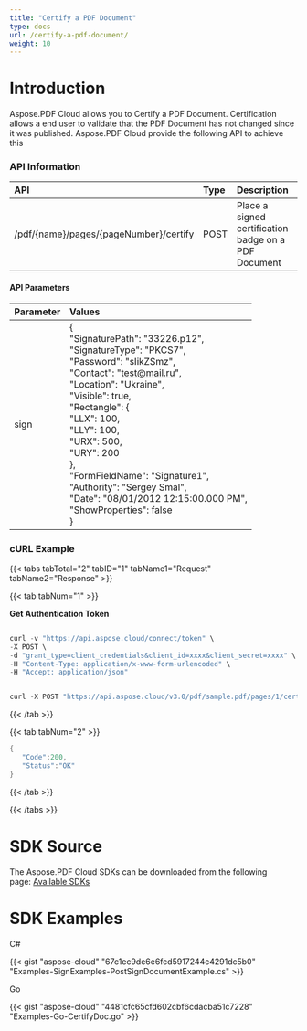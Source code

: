 ```yaml
---
title: "Certify a PDF Document"
type: docs
url: /certify-a-pdf-document/
weight: 10
---
```


# **Introduction**
Aspose.PDF Cloud allows you to Certify a PDF Document. Certification allows a end user to validate that the PDF Document has not changed since it was published. Aspose.PDF Cloud provide the following API to achieve this
### **API Information**

|**API**|**Type**|**Description**|**Swagger Link**|
| :- | :- | :- | :- |
|/pdf/{name}/pages/{pageNumber}/certify|POST|Place a signed certification badge on a PDF Document|[PostPageCertify](https://apireference.aspose.cloud/pdf/#/Pages/PostPageCertify)|
#### **API Parameters**

|**Parameter**|**Values**|
| :- | :- |
|sign|{<br>"SignaturePath": "33226.p12",<br>"SignatureType": "PKCS7",<br>"Password": "sIikZSmz",<br>"Contact": "[test@mail.ru](/mailto-test@mail-ru/)",<br>"Location": "Ukraine",<br>"Visible": true,<br>"Rectangle": {<br>"LLX": 100,<br>"LLY": 100,<br>"URX": 500,<br>"URY": 200<br>},<br>"FormFieldName": "Signature1",<br>"Authority": "Sergey Smal",<br>"Date": "08/01/2012 12:15:00.000 PM",<br>"ShowProperties": false<br>}|
### **cURL Example**
{{< tabs tabTotal="2" tabID="1" tabName1="Request" tabName2="Response" >}}

{{< tab tabNum="1" >}}

**Get Authentication Token**

```java

curl -v "https://api.aspose.cloud/connect/token" \
-X POST \
-d "grant_type=client_credentials&client_id=xxxx&client_secret=xxxx" \
-H "Content-Type: application/x-www-form-urlencoded" \
-H "Accept: application/json"

```

```java

curl -X POST "https://api.aspose.cloud/v3.0/pdf/sample.pdf/pages/1/certify?docMdpAccessPermissionType=FillingInForms" -H "accept: application/json" -H "authorization: Bearer eyJhbGciOiJSUzI1NiIsInR5cCI6IkpXVCJ9.eyJuYmYiOjE1NjY5MzMwOTUsImV4cCI6MTU2NzAxOTQ5NSwiaXNzIjoiaHR0cHM6Ly9hcGkuYXNwb3NlLmNsb3VkIiwiYXVkIjpbImh0dHBzOi8vYXBpLmFzcG9zZS5jbG91ZC9yZXNvdXJjZXMiLCJhcGkucGxhdGZvcm0iLCJhcGkucHJvZHVjdHMiXSwiY2xpZW50X2lkIjoiOWYwYjI2ZDEtMGYxZi00MDNiLTliYTQtMTMzMzk4MGFjNmRiIiwiY2xpZW50X2lkU3J2SWQiOiIiLCJzY29wZSI6WyJhcGkucGxhdGZvcm0iLCJhcGkucHJvZHVjdHMiXX0.KJlGHaNr22yBubDajw332H7crzhU7pxT_a_iXLARQQ9zoiVBXZbvbbDUFnNzoWSbjP-4482Sy_e3Lss4pRpI7eQXR_hEolamgQeki-krxQtofuzTtgXX9oSZVFbYt8Q9WQZyTTfCshQ5oQWq4VRxSgu2cvRp354BqSV4E1fxtQ5qX6a-iQNmwqoGlCQv0t2vDeYWjhqAOA-bkB5cC5xOGpy-TyLdPdVa8Xh7XBRGRY2WYCdn_dNnQrz2ItGJTVuMWTRjvIwcg7_qKAOE0q9whEWioWUMLPmYVEmeqJKudSXsZTy6s_nS_jDNXvdeDZDJgAf4bLKqxscCqJDgLmWk1w" -H "Content-Type: application/json" -d "{ \"SignaturePath\": \"33226.p12\", \"SignatureType\": \"PKCS7\", \"Password\": \"sIikZSmz\", \"Contact\": \"test@mail.ru\", \"Location\": \"Ukraine\", \"Visible\": true, \"Rectangle\": { \"LLX\": 100, \"LLY\": 100, \"URX\": 500, \"URY\": 200 }, \"FormFieldName\": \"Signature1\", \"Authority\": \"Sergey Smal\", \"Date\": \"08/01/2012 12:15:00.000 PM\", \"ShowProperties\": false}"

```

{{< /tab >}}

{{< tab tabNum="2" >}}

```java
{
   "Code":200,
   "Status":"OK"
}
```

{{< /tab >}}

{{< /tabs >}}
# **SDK Source**
The Aspose.PDF Cloud SDKs can be downloaded from the following page: [Available SDKs](/pdf/available-sdks/)
# **SDK Examples**


C#

{{< gist "aspose-cloud" "67c1ec9de6e6fcd5917244c4291dc5b0" "Examples-SignExamples-PostSignDocumentExample.cs" >}}



Go

{{< gist "aspose-cloud" "4481cfc65cfd602cbf6cdacba51c7228" "Examples-Go-CertifyDoc.go" >}}
